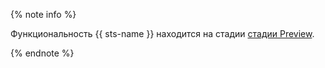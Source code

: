 {% note info %}

Функциональность {{ sts-name }} находится на стадии [стадии Preview](../../overview/concepts/launch-stages.md).

{% endnote %}